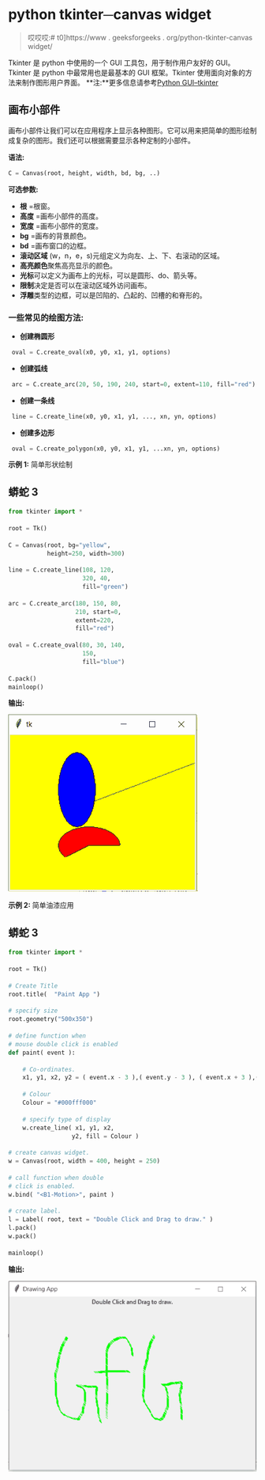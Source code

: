 # python tkinter─canvas widget

> 哎哎哎:# t0]https://www . geeksforgeeks . org/python-tkinter-canvas widget/

Tkinter 是 python 中使用的一个 GUI 工具包，用于制作用户友好的 GUI。Tkinter 是 python 中最常用也是最基本的 GUI 框架。Tkinter 使用面向对象的方法来制作图形用户界面。
**注:**更多信息请参考[Python GUI–tkinter](https://www.geeksforgeeks.org/python-gui-tkinter/)

## 画布小部件

画布小部件让我们可以在应用程序上显示各种图形。它可以用来把简单的图形绘制成复杂的图形。我们还可以根据需要显示各种定制的小部件。

**语法:**

```py
C = Canvas(root, height, width, bd, bg, ..)
```

**可选参数:**

*   **根** =根窗。
*   **高度** =画布小部件的高度。
*   **宽度** =画布小部件的宽度。
*   **bg** =画布的背景颜色。
*   **bd** =画布窗口的边框。
*   **滚动区域** (w，n，e，s)元组定义为向左、上、下、右滚动的区域。
*   **高亮颜色**聚焦高亮显示的颜色。
*   **光标**可以定义为画布上的光标，可以是圆形、do、箭头等。
*   **限制**决定是否可以在滚动区域外访问画布。
*   **浮雕**类型的边框，可以是凹陷的、凸起的、凹槽的和脊形的。

### **一些常见的绘图方法**:

*   **创建椭圆形**

```py
 oval = C.create_oval(x0, y0, x1, y1, options)
```

*   **创建弧线**

```py
 arc = C.create_arc(20, 50, 190, 240, start=0, extent=110, fill="red")
```

*   **创建一条线**

```py
 line = C.create_line(x0, y0, x1, y1, ..., xn, yn, options)
```

*   **创建多边形**

```py
 oval = C.create_polygon(x0, y0, x1, y1, ...xn, yn, options)
```

**示例 1:** 简单形状绘制

## 蟒蛇 3

```py
from tkinter import *

root = Tk()

C = Canvas(root, bg="yellow",
           height=250, width=300)

line = C.create_line(108, 120,
                     320, 40,
                     fill="green")

arc = C.create_arc(180, 150, 80,
                   210, start=0,
                   extent=220,
                   fill="red")

oval = C.create_oval(80, 30, 140,
                     150,
                     fill="blue")

C.pack()
mainloop()
```

**输出:**

![python-tkinter-canvas](img/0182d8ee34576bf41a1c069f90f73f35.png)

**示例 2:** 简单油漆应用

## 蟒蛇 3

```py
from tkinter import *

root = Tk()

# Create Title
root.title(  "Paint App ")

# specify size
root.geometry("500x350")

# define function when 
# mouse double click is enabled
def paint( event ):

    # Co-ordinates.
    x1, y1, x2, y2 = ( event.x - 3 ),( event.y - 3 ), ( event.x + 3 ),( event.y + 3 )

    # Colour
    Colour = "#000fff000"

    # specify type of display
    w.create_line( x1, y1, x2,
                  y2, fill = Colour )

# create canvas widget.
w = Canvas(root, width = 400, height = 250)

# call function when double
# click is enabled.
w.bind( "<B1-Motion>", paint )

# create label.
l = Label( root, text = "Double Click and Drag to draw." )
l.pack()
w.pack()

mainloop()
```

**输出:**

![python-tkinter-canvas](img/9f77a16ee30264b83b53a095a0e50d3f.png)